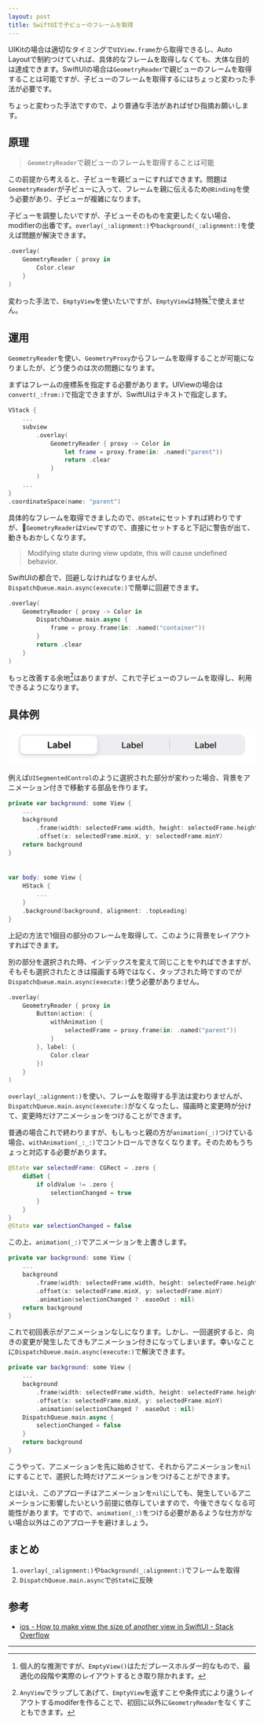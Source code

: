```yaml
---
layout: post
title: SwiftUIで子ビューのフレームを取得
---
```


UIKitの場合は適切なタイミングで`UIView.frame`から取得できるし、Auto Layoutで制約つけていれば、具体的なフレームを取得しなくても、大体な目的は達成できます。SwiftUIの場合は`GeometryReader`で親ビューのフレームを取得することは可能ですが、子ビューのフレームを取得するにはちょっと変わった手法が必要です。

ちょっと変わった手法ですので、より普通な手法があればぜひ指摘お願いします。

## 原理

> `GeometryReader`で親ビューのフレームを取得することは可能

この前提から考えると、子ビューを親ビューにすればできます。問題は`GeometryReader`が子ビューに入って、フレームを親に伝えるため`@Binding`を使う必要があり、子ビューが複雑になります。

子ビューを調整したいですが、子ビューそのものを変更したくない場合、modifierの出番です。`overlay(_:alignment:)`や`background(_:alignment:)`を使えば問題が解決できます。

```swift
.overlay(
    GeometryReader { proxy in
        Color.clear
    }
)
```

変わった手法で、`EmptyView`を使いたいですが、`EmptyView`は特殊[^1]で使えません。

## 運用

`GeometryReader`を使い、`GeometryProxy`からフレームを取得することが可能になりましたが、どう使うのは次の問題になります。

まずはフレームの座標系を指定する必要があります。UIViewの場合は`convert(_:from:)`で指定できますが、SwiftUIはテキストで指定します。

```swift
VStack {
    ...
    subview
        .overlay(
            GeometryReader { proxy -> Color in
                let frame = proxy.frame(in: .named("parent"))
                return .clear
            }
        )
    ...
}
.coordinateSpace(name: "parent")
```

具体的なフレームを取得できましたので、`@State`にセットすれば終わりですが、`GeometryReader`は`View`ですので、直接にセットすると下記に警告が出て、動きもおかしくなります。

> Modifying state during view update, this will cause undefined behavior.

SwiftUIの都合で、回避しなければなりませんが、`DispatchQueue.main.async(execute:)`で簡単に回避できます。

```swift
.overlay(
    GeometryReader { proxy -> Color in
        DispatchQueue.main.async {
            frame = proxy.frame(in: .named("container"))
        }
        return .clear
    }
)
```

もっと改善する余地[^3]はありますが、これで子ビューのフレームを取得し、利用できるようになります。

## 具体例

![UISegmentedControl](/assets/images/segmented-control.png)

例えば`UISegmentedControl`のように選択された部分が変わった場合、背景をアニメーション付きで移動する部品を作ります。

```swift
private var background: some View {
    ...
    background
        .frame(width: selectedFrame.width, height: selectedFrame.height)
        .offset(x: selectedFrame.minX, y: selectedFrame.minY)
    return background
}


var body: some View {
    HStack {
        ...
    }
    .background(background, alignment: .topLeading)
}
```

上記の方法で1個目の部分のフレームを取得して、このように背景をレイアウトすればできます。

別の部分を選択された時、インデックスを変えて同じことをやればできますが、そもそも選択されたときは描画する時ではなく、タップされた時ですのでが`DispatchQueue.main.async(execute:)`使う必要がありません。

```swift
.overlay(
    GeometryReader { proxy in
        Button(action: {
            withAnimation {
                selectedFrame = proxy.frame(in: .named("parent"))
            }
        }, label: {
            Color.clear
        })
    }
)
```

`overlay(_:alignment:)`を使い、フレームを取得する手法は変わりませんが、`DispatchQueue.main.async(execute:)`がなくなったし、描画時と変更時が分けて、変更時だけアニメーションをつけることができます。

普通の場合これで終わりますが、もしもっと親の方が`animation(_:)`つけている場合、`withAnimation(_:_:)`でコントロールできなくなります。そのためもうちょっと対応する必要があります。

```swift
@State var selectedFrame: CGRect = .zero {
    didSet {
        if oldValue != .zero {
            selectionChanged = true
        }
    }
}
@State var selectionChanged = false
```

この上、`animation(_:)`でアニメーションを上書きします。

```swift
private var background: some View {
    ...
    background
        .frame(width: selectedFrame.width, height: selectedFrame.height)
        .offset(x: selectedFrame.minX, y: selectedFrame.minY)
        .animation(selectionChanged ? .easeOut : nil)
    return background
}
```

これで初回表示がアニメーションなしになります。しかし、一回選択すると、向きの変更が発生したてきもアニメーション付きになってしまいます。幸いなことに`DispatchQueue.main.async(execute:)`で解決できます。

```swift
private var background: some View {
    ...
    background
        .frame(width: selectedFrame.width, height: selectedFrame.height)
        .offset(x: selectedFrame.minX, y: selectedFrame.minY)
        .animation(selectionChanged ? .easeOut : nil)
    DispatchQueue.main.async {
        selectionChanged = false
    }
    return background
}
```

こうやって、アニメーションを先に始めさせて、それからアニメーションを`nil`にすることで、選択した時だけアニメーションをつけることができます。

とはいえ、このアプローチはアニメーションを`nil`にしても、発生しているアニメーションに影響したいという前提に依存していますので、今後できなくなる可能性があります。ですので、`animation(_:)`をつける必要があるような仕方がない場合以外はこのアプローチを避けましょう。

## まとめ

1. `overlay(_:alignment:)`や`background(_:alignment:)`でフレームを取得
2. `DispatchQueue.main.async`で`@State`に反映

## 参考

- [ios - How to make view the size of another view in SwiftUI - Stack Overflow](https://stackoverflow.com/questions/56505043/how-to-make-view-the-size-of-another-view-in-swiftui)

***

[^1]: 個人的な推測ですが、`EmptyView()`はただプレースホルダー的なもので、最適化の段階や実際のレイアウトするとき取り除かれます。

[^2]: 同じ値でなければ止まりませんので、同じ値を二回取得し、セットしたまで止まりません。

[^3]: `AnyView`でラップしてあげて、`EmptyView`を返すことや条件式により違うレイアウトするmodiferを作ることで、初回に以外に`GeometryReader`をなくすこともできます。